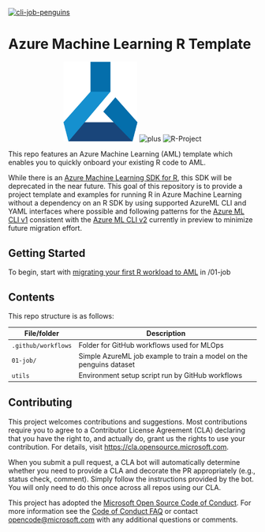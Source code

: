 [![cli-job-penguins](https://github.com/microsoft/AzureML-R-template/actions/workflows/cli-job-penguins.yml/badge.svg?branch=azureml-cli-v2&event=workflow_run)](https://github.com/microsoft/AzureML-R-template/actions/workflows/cli-job-penguins.yml)

# Azure Machine Learning R Template

<!-- 
Guidelines on README format: https://review.docs.microsoft.com/help/onboard/admin/samples/concepts/readme-template?branch=master

Guidance on onboarding samples to docs.microsoft.com/samples: https://review.docs.microsoft.com/help/onboard/admin/samples/process/onboarding?branch=master

Taxonomies for products and languages: https://review.docs.microsoft.com/new-hope/information-architecture/metadata/taxonomies?branch=master
-->

<p align="center">
  <img src="doc/media/aml_logo.png" width="150px" />
  <img src="https://i.ya-webdesign.com/images/a-plus-png-2.png" alt="plus" height="75"/>
  <img src="https://www.r-project.org/logo/Rlogo.png" alt="R-Project" width="180px"/>
</p>

This repo features an Azure Machine Learning (AML)  template which enables you to quickly onboard your existing R code to AML.

While there is an [Azure Machine Learning SDK for R](https://azure.github.io/azureml-sdk-for-r/), this SDK will be deprecated in the near future. This goal of this repository is to provide a project template and examples for running R in Azure Machine Learning without a dependency on an R SDK by using supported AzureML CLI and YAML interfaces where possible and following patterns for the [Azure ML CLI v1](https://docs.microsoft.com/en-us/azure/machine-learning/reference-azure-machine-learning-cli) consistent with the [Azure ML CLI v2](https://docs.microsoft.com/en-us/cli/azure/ml?view=azure-cli-latest) currently in preview to minimize future migration effort.

## Getting Started

To begin, start with [migrating your first R workload to AML](01-job/README.md) in /01-job

## Contents

This repo structure is as follows:

| File/folder       | Description                                |
|-------------------|--------------------------------------------|
| `.github/workflows`| Folder for GitHub workflows used for MLOps |
| `01-job/` | Simple AzureML job example to train a model on the penguins dataset |
| `utils` | Environment setup script run by GitHub workflows |

## Contributing

This project welcomes contributions and suggestions.  Most contributions require you to agree to a
Contributor License Agreement (CLA) declaring that you have the right to, and actually do, grant us
the rights to use your contribution. For details, visit https://cla.opensource.microsoft.com.

When you submit a pull request, a CLA bot will automatically determine whether you need to provide
a CLA and decorate the PR appropriately (e.g., status check, comment). Simply follow the instructions
provided by the bot. You will only need to do this once across all repos using our CLA.

This project has adopted the [Microsoft Open Source Code of Conduct](https://opensource.microsoft.com/codeofconduct/).
For more information see the [Code of Conduct FAQ](https://opensource.microsoft.com/codeofconduct/faq/) or
contact [opencode@microsoft.com](mailto:opencode@microsoft.com) with any additional questions or comments.
